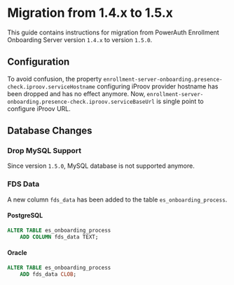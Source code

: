# Migration from 1.4.x to 1.5.x

This guide contains instructions for migration from PowerAuth Enrollment Onboarding Server version `1.4.x` to version `1.5.0`.


## Configuration

To avoid confusion, the property `enrollment-server-onboarding.presence-check.iproov.serviceHostname` configuring iProov provider hostname has been dropped and has no effect anymore.
Now, `enrollment-server-onboarding.presence-check.iproov.serviceBaseUrl` is single point to configure iProov URL.


## Database Changes


### Drop MySQL Support

Since version `1.5.0`, MySQL database is not supported anymore.


### FDS Data

A new column `fds_data` has been added to the table `es_onboarding_process`.


#### PostgreSQL

```sql
ALTER TABLE es_onboarding_process
    ADD COLUMN fds_data TEXT;
```


#### Oracle

```sql
ALTER TABLE es_onboarding_process
    ADD fds_data CLOB;
```
